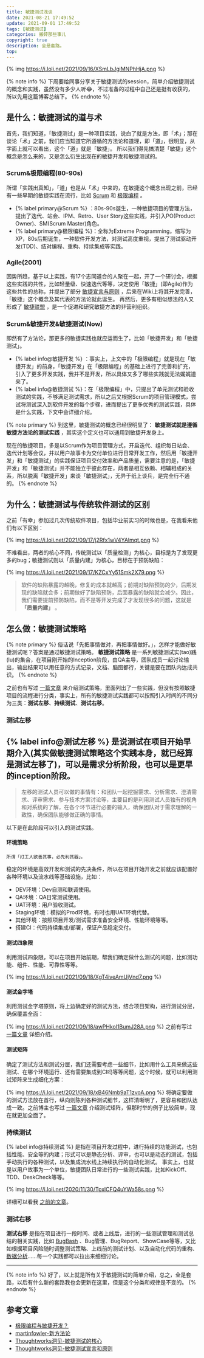 ```yaml
---
title: 敏捷测试浅谈
date: 2021-08-21 17:49:52
update: 2021-09-01 17:49:52
tags: [敏捷测试]
categories: 搬砖那些事儿
copyright: true
description: 全是套路。
top:
---
```


{% img https://i.loli.net/2021/09/16/XSmLbJgiMNPhHjA.png %}

{% note info %}
下周要给同事分享关于敏捷测试的session，简单介绍敏捷测试的概念和实践，虽然没有多少人听:joy:，不过准备的过程中自己还是挺有收获的，所以先用这篇博客总结下。
{% endnote %}

## 是什么：敏捷测试的道与术

首先，我们知道，「敏捷测试」是一种项目实践，说白了就是方法，即「术」；那在谈论「术」之前，我们应当知道它所遵循的方法论和道理，即「道」，很明显，从字面上就可以看出，这个「道」就是「敏捷」。
所以我们得先搞清楚「敏捷」这个概念是怎么来的，又是怎么衍生出现在的敏捷开发和敏捷测试的。

### Scrum&极限编程(80-90s)

所谓「实践出真知」，「道」也是从「术」中来的，在敏捷这个概念出现之前，已经有一些早期的敏捷实践在流行，比如 [Scrum](https://www.scrumcn.com/agile/scrum-knowledge-library/scrum.html#tab-id-1) 和 [极限编程](https://jmyblog.top/%E6%95%8F%E6%8D%B7%E5%BC%80%E5%8F%91%E4%B8%8E%E6%B5%8B%E8%AF%95/#XP%E7%BC%96%E7%A8%8B) 。

- {% label primary@Scrum %} ：80s-90s诞生，一种敏捷项目的管理方法，提出了迭代、站会、IPM、Retro、User Story这些实践，并引入PO(Product Owner)、SM(Scrum Master)角色。
- {% label primary@极限编程 %}：全称为Extreme Programming，缩写为XP，80s后期诞生，一种软件开发方法，对测试高度重视，提出了测试驱动开发(TDD)、结对编程、重构、持续集成等实践。


### Agile(2001)

因势所趋，基于以上实践，有17个志同道合的人聚在一起，开了一个研讨会，根据这些实践的共性，比如轻量级、快速迭代等等，决定使用「敏捷」(即Agile)作为这些共性的总称，并提出了部分 [敏捷宣言与原则](https://agilemanifesto.org/iso/zhchs/manifesto.html) ，后来在Wiki上将其开发完善，「敏捷」这个概念及其代表的方法论就此诞生。
再然后，更多有相似想法的人又形成了 [敏捷联盟](https://www.agilealliance.org/) ，是一个促进和研究敏捷方法的非营利组织。

### Scrum&敏捷开发&敏捷测试(Now)

即然有了方法论，那更多的敏捷实践也就应运而生了，比如「敏捷开发」和「敏捷测试」。

- {% label info@敏捷开发 %} ：事实上，上文中的「极限编程」就是现在「敏捷开发」的前身，「敏捷开发」在「极限编程」的基础上进行了完善和扩充，引入了更多开发实践，我并不是开发，所以具体又多了哪些实践就无法娓娓道来了。
- {% label info@敏捷测试 %}：在「极限编程」中，只提出了单元测试和验收测试的实践，不够满足测试需求，所以之后又根据Scrum的项目管理模式，尝试将测试深入到软件开发的每个步骤，进而提出了更多优秀的测试实践，具体是什么实践，下文中会详细介绍。

{% note primary %}
到这里，敏捷测试的概念已经很明显了： **敏捷测试就是遵循敏捷方法论的测试实践** ，其实这个定义也可以通用到敏捷开发身上。

现在的敏捷项目，多是以Scrum作为项目管理方式，开启迭代、组织每日站会、迭代计划等会议，并以用户故事卡为交付单位进行日常开发工作，然后用「敏捷开发」和「敏捷测试」的实践保证项目交付效率和产品质量，需要注意的是，「敏捷开发」和「敏捷测试」并不能独立于彼此存在，两者是相互依赖、相辅相成的关系，所以脱离「敏捷开发」来谈「敏捷测试」，无异于纸上谈兵，是完全行不通的。
{% endnote %}

## 为什么：敏捷测试与传统软件测试的区别

之前「有幸」参加过几次传统软件项目，包括毕业前实习的时候也是，在我看来他们有以下区别：

{% img https://i.loli.net/2021/09/17/j2Rfx1wV4YAlmqt.png %}

不难看出，两者的核心不同，传统测试以「质量检测」为核心，目标是为了发现更多的bug；敏捷测试则以「质量内建」为核心，目标在于预防缺陷：

{% img https://i.loli.net/2021/09/17/KZCxYy51Smk2X79.png %}

>软件的缺陷暴露的越晚，修复的成本就越高；前期对缺陷预防的少，后期发现的缺陷就会多；前期做好了缺陷预防，后面暴露的缺陷就会减少。因此，我们需要提前预防缺陷，而不是等开发完成了才发现很多的问题，这就是 **「质量内建」** 。

## 怎么做：敏捷测试策略

{% note primary %}
俗话说「先把事情做对，再把事情做好。」，怎样才能做好敏捷测试呢？答案是通过敏捷测试策略。
**敏捷测试策略** 是一系列敏捷测试实(tao)践(lu)的集合，在项目刚开始的Inception阶段，由QA主导，团队成员一起讨论输出，输出结果可以用任意的方式记录，文档、脑图都行，关键是要在团队内达成共识。
{% endnote %}

之前也有写过 [一篇文章](https://jmyblog.top/testStrategy/) 来介绍测试策略，里面列出了一些实践，但没有按照敏捷项目的流程进行分类，事实上，所有的敏捷测试实践都可以按照引入时间的不同分为三类：**测试左移**、**持续测试**、**测试右移**。

### 测试左移

{% label info@测试左移 %} 是说测试在项目开始早期介入(其实做敏捷测试策略这个实践本身，就已经算是测试左移了)，可以是需求分析阶段，也可以是更早的inception阶段。
---
>左移的测试人员可以做的事情有：和团队一起挖掘需求、分析需求、澄清需求、评审需求、参与技术方案讨论等，主要目的是利用测试人员独有的视角和对系统的了解，在各个环节进行必要的输入，确保团队对于需求理解的一致性，确保团队能够做正确的事情。

以下是在此阶段可以引入的测试实践。

#### 环境策略

    所谓「打工人欲善其事，必先利其器」。

稳定的环境是高效开发和测试的先决条件，所以在项目开始开发之前就应该配置好各种环境以及流水线等基础设施，比如：

- DEV环境：Dev自测和联调使用。
- QA环境：QA日常测试使用。
- UAT环境：用户验收测试。
- Staging环境：模拟的Prod环境，有时也用UAT环境代替。
- 其他环境：按照项目开发/测试需求准备安全环境、性能环境等等。
- 搭建CI：代码持续集成/部署，保证产品稳定交付。

#### 测试四象限

利用测试四象限，可以在项目开始前期，帮我们确定做什么测试的问题，比如测功能、组件、性能、可靠性等等。

{% img https://i.loli.net/2021/09/18/XgT4iveAmUjVnd7.png %}

#### 测试金字塔

利用测试金字塔原则，将上边确定好的测试方法，结合项目架构，进行测试分层，确保覆盖全面：

{% img https://i.loli.net/2021/09/18/awPHkol1BumJ28A.png %}
之前有写过 [一篇文章](https://jmyblog.top/Test-Pyramid/) 详细介绍。

#### 测试矩阵

确定了测试方法和测试分层，我们还需要考虑一些细节，比如用什么工具来做这些测试、在哪个环境运行、还有需要集成到CI吗等等问题，这个时候，就可以利用测试矩阵来生成细化方案：

{% img https://i.loli.net/2021/09/18/xB46Nmb9aT1zvoA.png %}
将确定要做的测试方法放在首行，纵向则陈列各种测试细节，这样清晰明了，更容易和团队达成一致。之前博主也写过 [一篇文章](https://jmyblog.top/%E6%B5%8B%E8%AF%95%E7%9F%A9%E9%98%B5/) 介绍测试矩阵，但那时举的例子比较简单，现在就更加全面了。

### 持续测试

{% label info@持续测试 %} 是指在项目开发过程中，进行持续的功能测试，也包括性能、安全等的内建；形式可以是静态分析、评审，也可以是动态的测试，包括手动执行的各种测试，以及集成流水线上持续执行的自动化测试。
事实上，也就是以用户故事为一个单位，敏捷团队日常进行的一些测试实践，比如KickOff、TDD、DeskCheck等等。

{% img https://i.loli.net/2020/11/30/TpxlCFQ4uYWa58s.png %}

详细可以看我 [之前的文章](https://jmyblog.top/testStrategy/#%E6%95%8F%E6%8D%B7%E5%9B%A2%E9%98%9F%E7%9A%84%E8%B4%A8%E9%87%8F%E4%BF%9D%E8%AF%81%E7%AD%96%E7%95%A5)。

### 测试右移

**测试右移** 是指在项目进行一段时间、或者上线后，进行的一些测试管理和测试总结的相关实践，比如 [BugBash](https://jmyblog.top/BugBash/) 、Bug管理、BugReport、ShowCase等等，又比如根据项目风险随时调整测试策略、上线前的测试计划、以及自动化代码的重构、[数据分析](https://www.bylinzi.com/2020/11/30/testing-logging-monitoring/)......每一个实践都可以拉出来细细讨论。

---

{% note info %}
好了，以上就是所有关于敏捷测试的简单介绍，总之，全是套路，以后有什么新的套路我也会更新在这里，但是这个分类和规律是不变的。
{% endnote %}

## 参考文章

- [极限编程与敏捷开发？](https://www.zhihu.com/question/38168328)
- [martinfowler-新方法论](https://martinfowler.com/articles/newMethodology.html)
- [Thoughtworks洞见-敏捷测试的核心](https://insights.thoughtworks.cn/agile-testing-core/#comment-71291)
- [Thoughtworks洞见-敏捷测试宣言和原则](https://insights.thoughtworks.cn/agile-testing-manifesto/)







